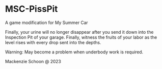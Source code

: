# MSC-PissPit
A game modification for My Summer Car

Finally, your urine will no longer disappear after you send it down into the Inspection Pit of your garage.
Finally, witness the fruits of your labor as the level rises with every drop sent into the depths.

Warning: May become a problem when underbody work is required.

Mackenzie Schoon @ 2023
